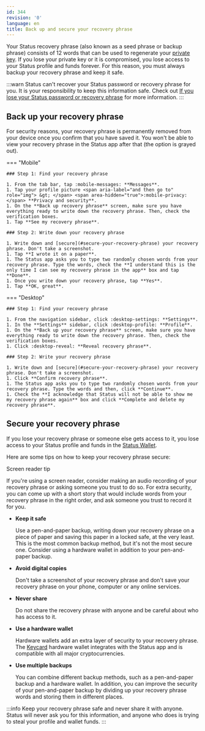 ```yaml
---
id: 344
revision: '0'
language: en
title: Back up and secure your recovery phrase
---
```


Your Status recovery phrase (also known as a seed phrase or backup phrase) consists of 12 words that can be used to regenerate your [private key](./understand-your-status-keys-and-recovery-phrase). If you lose your private key or it is compromised, you lose access to your Status profile and funds forever. For this reason, you must always backup your recovery phrase and keep it safe.

:::warn
Status can't recover your Status password or recovery phrase for you. It is your responsibility to keep this information safe. Check out [If you lose your Status password or recovery phrase](./if-you-lose-your-status-password-or-recovery-phrase) for more information.
:::

## Back up your recovery phrase

For security reasons, your recovery phrase is permanently removed from your device once you confirm that you have saved it. You won't be able to view your recovery phrase in the Status app after that (the option is grayed out).

=== "Mobile"

    ### Step 1: Find your recovery phrase

    1. From the tab bar, tap :mobile-messages: **Messages**.
    1. Tap your profile picture <span aria-label="and then go to" role="img"> &gt; </span> <span area-hidden="true">:mobile-privacy:</span> **Privacy and security**.
    1. On the **Back up recovery phrase** screen, make sure you have everything ready to write down the recovery phrase. Then, check the verification boxes.
    1. Tap **See my recovery phrase**.

    ### Step 2: Write down your recovery phrase

    1. Write down and [secure](#secure-your-recovery-phrase) your recovery phrase. Don't take a screenshot.
    1. Tap **I wrote it on a paper**.
    1. The Status app asks you to type two randomly chosen words from your recovery phrase. Type the words, check the **I understand this is the only time I can see my recovery phrase in the app** box and tap **Done**.
    1. Once you write down your recovery phrase, tap **Yes**.
    1. Tap **OK, great**.

=== "Desktop"

    ### Step 1: Find your recovery phrase

    1. From the navigation sidebar, click :desktop-settings: **Settings**.
    1. In the **Settings** sidebar, click :desktop-profile: **Profile**.
    1. On the **Back up your recovery phrase** screen, make sure you have everything ready to write down the recovery phrase. Then, check the verification boxes.
    1. Click :desktop-reveal: **Reveal recovery phrase**.

    ### Step 2: Write your recovery phrase

    1. Write down and [secure](#secure-your-recovery-phrase) your recovery phrase. Don't take a screenshot.
    1. Click **Confirm recovery phrase**.
    1. The Status app asks you to type two randomly chosen words from your recovery phrase. Type the words and then, click **Continue**.
    1. Check the **I acknowledge that Status will not be able to show me my recovery phrase again** box and click **Complete and delete my recovery phrase**.

## Secure your recovery phrase

If you lose your recovery phrase or someone else gets access to it, you lose access to your Status profile and funds in the [Status Wallet](../status-wallet/status-wallet-your-quick-start-guide).

Here are some tips on how to keep your recovery phrase secure:

<div class="admonition tip screenreader">
<p class="admonition-title">Screen reader tip</p>
<p>If you're using a screen reader, consider making an audio recording of your recovery phrase or asking someone you trust to do so. For extra security, you can come up with a short story that would include words from your recovery phrase in the right order, and ask someone you trust to record it for you.</p>
</div>

- **Keep it safe**

  Use a pen-and-paper backup, writing down your recovery phrase on a piece of paper and saving this paper in a locked safe, at the very least. This is the most common backup method, but it's not the most secure one. Consider using a hardware wallet in addition to your pen-and-paper backup.

- **Avoid digital copies**

  Don't take a screenshot of your recovery phrase and don't save your recovery phrase on your phone, computer or any online services.

- **Never share**

  Do not share the recovery phrase with anyone and be careful about who has access to it.

- **Use a hardware wallet**

  Hardware wallets add an extra layer of security to your recovery phrase. The [Keycard](../about-keycard) hardware wallet integrates with the Status app and is compatible with all major cryptocurrencies.

- **Use multiple backups**

  You can combine different backup methods, such as a pen-and-paper backup and a hardware wallet. In addition, you can improve the security of your pen-and-paper backup by dividing up your recovery phrase words and storing them in different places.

:::info
Keep your recovery phrase safe and never share it with anyone. Status will never ask you for this information, and anyone who does is trying to steal your profile and wallet funds.
:::
